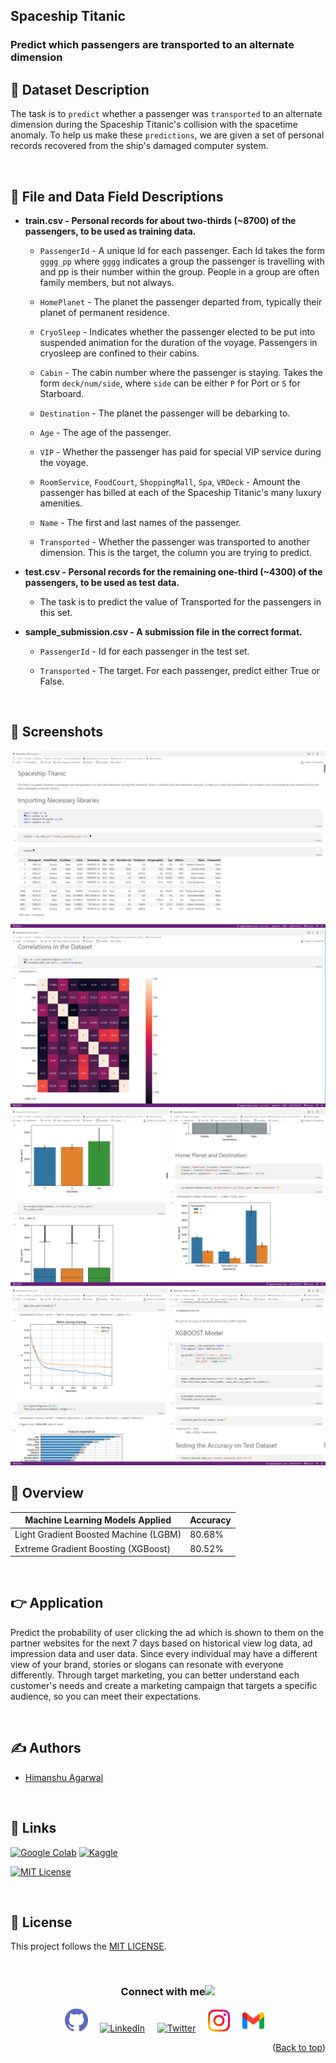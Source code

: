 ## Spaceship Titanic
### Predict which passengers are transported to an alternate dimension



## 📌 Dataset Description
The task is to `predict` whether a passenger was `transported` to an alternate dimension during the Spaceship Titanic's collision with the spacetime anomaly. To help us make these `predictions`, we are given a set of personal records recovered from the ship's damaged computer system.

<br>

## 📌 File and Data Field Descriptions

- **train.csv - Personal records for about two-thirds (~8700) of the passengers, to be used as training data.**

  - `PassengerId` - A unique Id for each passenger. Each Id takes the form `gggg_pp` where `gggg` indicates a group the passenger is travelling with and pp is their number within the group. People in a group are often family members, but not always.
  
  - `HomePlanet` - The planet the passenger departed from, typically their planet of permanent residence.
  
  - `CryoSleep` - Indicates whether the passenger elected to be put into suspended animation for the duration of the voyage. Passengers in cryosleep are confined to their cabins.
  
  - `Cabin` - The cabin number where the passenger is staying. Takes the form `deck/num/side`, where `side` can be either `P` for Port or `S` for Starboard.
  
  - `Destination` - The planet the passenger will be debarking to.
  
  - `Age` - The age of the passenger.
  
  - `VIP` - Whether the passenger has paid for special VIP service during the voyage.
  
  - `RoomService`, `FoodCourt`, `ShoppingMall`, `Spa`, `VRDeck` - Amount the passenger has billed at each of the Spaceship Titanic's many luxury amenities.
 
  - `Name` - The first and last names of the passenger.
  
  - `Transported` - Whether the passenger was transported to another dimension. This is the target, the column you are trying to predict.
  
- **test.csv - Personal records for the remaining one-third (~4300) of the passengers, to be used as test data.**
  - The task is to predict the value of Transported for the passengers in this set.
  
- **sample_submission.csv - A submission file in the correct format.**
  
  - `PassengerId` - Id for each passenger in the test set.
  
  - `Transported` - The target. For each passenger, predict either True or False.

<br>

## 👀 Screenshots

<img src = "/assets/1.png">
<img src = "/assets/2.png">
<img src = "/assets/3.png">
<img src = "/assets/4.png">
<br>

## 📓 Overview

| Machine Learning Models Applied            | Accuracy |
| ----------------- | ------------------------------------------------------------------ |
| Light Gradient Boosted Machine (LGBM) | 80.68% |
| Extreme Gradient Boosting (XGBoost) | 80.52% |



<br>

## 👉 Application

Predict the probability of user clicking the ad which is shown to them on the partner websites
for the next 7 days based on historical view log data, ad impression data and user data. Since
every individual may have a different view of your brand, stories or slogans can resonate with
everyone differently. Through target marketing, you can better understand each customer's
needs and create a marketing campaign that targets a specific audience, so you can meet their
expectations.

<br>

## ✍️ Authors

- [Himanshu Agarwal](https://github.com/himanshu-03)

<br>

## 🔗 Links


<a href='https://colab.research.google.com/drive/13Iuik9gy9bEb8XbxViz-E3XCYvtaQtey?usp=sharing' target="_blank"><img alt='Google Colab' src='https://img.shields.io/badge/Google_Colab-100000?style=for-the-badge&logo=Google Colab&logoColor=FFA200&labelColor=000000&color=FFFFFF'/></a>
<a href='https://www.kaggle.com/code/hiimanshuagarwal/spaceship-titanic/notebook' target="_blank"><img alt='Kaggle' src='https://img.shields.io/badge/KAGGLE-100000?style=for-the-badge&logo=Kaggle&logoColor=20beff&labelColor=black&color=FFFFFF'/></a>

[![MIT License](https://img.shields.io/badge/License-MIT-green.svg)](https://choosealicense.com/licenses/mit/)


<br />

## 🪪 License
This project follows the [MIT LICENSE](https://choosealicense.com/licenses/mit/).

<br />

<div align="center">
<h3> Connect with me<a href="https://gifyu.com/image/Zy2f"><img src="https://github.com/milaan9/milaan9/blob/main/Handshake.gif" width="50px"></a>
</h3> 
<p align="center">
    <a href="https://www.github.com/himanshu-03" target="_blank" rel="noreferrer"><img alt="Github" width="37px" src="https://github.com/himanshu-03/himanshu-03/raw/main/assets/socials/github.png"></a> &nbsp&nbsp&nbsp
    <a href="https://www.linkedin.com/in/agarwal-himanshu" target="_blank"><img alt="LinkedIn" width="35px" src="https://cdn.iconscout.com/icon/free/png-512/free-linkedin-189-721962.png?f=webp&w=256"></a> &nbsp&nbsp&nbsp
    <a href="https://twitter.com/hiimanshu_03" target="_blank"><img alt="Twitter" width="35px" src="https://freelogopng.com/images/all_img/1690643777twitter-x%20logo-png-white.png"></a> &nbsp&nbsp&nbsp
    <a href="https://www.instagram.com/_._hiimanshu_._" target="_blank"><img alt="Instagram" width="35px" src="https://github.com/himanshu-03/himanshu-03/raw/main/assets/socials/instagram.png"></a> &nbsp&nbsp&nbsp
    <a href="mailto:himanshuaaagarwal2002@gmail.com" target="_blank"><img alt="Gmail" width="35px" src="https://github.com/himanshu-03/himanshu-03/raw/main/assets/socials/gmail.png"></a>&nbsp&nbsp&nbsp
<p align="right">(<a href="#top">Back to top</a>)</p>
</p> 
